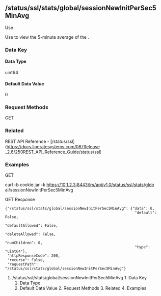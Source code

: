 ## /status/ssl/stats/global/sessionNewInitPerSec5MinAvg

Use

Use to view the 5-minute average of the .

### Data Key

#### Data Type

uint64

#### Default Data Value

0

### Request Methods

GET

### Related

REST API Reference - [/status/ssl](https://docs.lineratesystems.com/087Release
_2.6/250REST_API_Reference_Guide/status/ssl)

### Examples

GET

curl -b cookie.jar -k https://10.1.2.3:8443/lrs/api/v1.0/status/ssl/stats/glob
al/sessionNewInitPerSec5MinAvg

GET Response

    
    {"/status/ssl/stats/global/sessionNewInitPerSec5MinAvg": {"data": 0,
                                                               "default": False,
                                                               "defaultAllowed": False,
                                                               "deleteAllowed": False,
                                                               "numChildren": 0,
                                                               "type": "uint64"},
     "httpResponseCode": 200,
     "recurse": False,
     "requestPath": "/status/ssl/stats/global/sessionNewInitPerSec5MinAvg"}
    

  1. /status/ssl/stats/global/sessionNewInitPerSec5MinAvg
    1. Data Key
      1. Data Type
      2. Default Data Value
    2. Request Methods
    3. Related
    4. Examples

